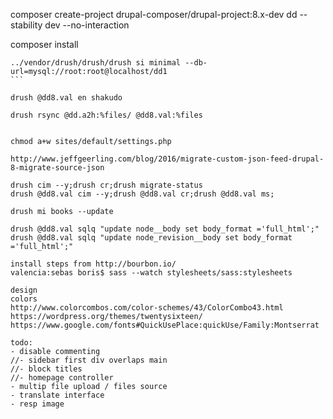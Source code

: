 composer create-project drupal-composer/drupal-project:8.x-dev dd --stability dev --no-interaction

composer install

````
../vendor/drush/drush/drush si minimal --db-url=mysql://root:root@localhost/dd1
```

drush @dd8.val en shakudo

drush rsync @dd.a2h:%files/ @dd8.val:%files


chmod a+w sites/default/settings.php

http://www.jeffgeerling.com/blog/2016/migrate-custom-json-feed-drupal-8-migrate-source-json

drush cim --y;drush cr;drush migrate-status
drush @dd8.val cim --y;drush @dd8.val cr;drush @dd8.val ms;

drush mi books --update

drush @dd8.val sqlq "update node__body set body_format ='full_html';"
drush @dd8.val sqlq "update node_revision__body set body_format ='full_html';"

install steps from http://bourbon.io/
valencia:sebas boris$ sass --watch stylesheets/sass:stylesheets

design
colors
http://www.colorcombos.com/color-schemes/43/ColorCombo43.html
https://wordpress.org/themes/twentysixteen/
https://www.google.com/fonts#QuickUsePlace:quickUse/Family:Montserrat

todo:
- disable commenting
//- sidebar first div overlaps main
//- block titles
//- homepage controller
- multip file upload / files source
- translate interface
- resp image

